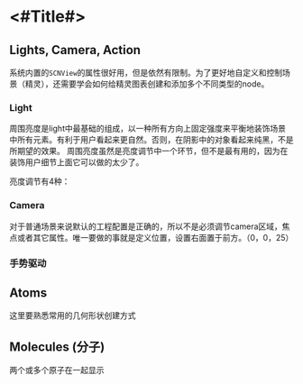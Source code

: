 #  <#Title#>

## Lights, Camera, Action

系统内置的`SCNView`的属性很好用，但是依然有限制。为了更好地自定义和控制场景（精灵），还需要学会如何给精灵图表创建和添加多个不同类型的node。

### Light

周围亮度是light中最基础的组成，以一种所有方向上固定强度来平衡地装饰场景中所有元素。有利于用户看起来更自然。否则，在阴影中的对象看起来纯黑，不是所期望的效果。
周围亮度虽然是亮度调节中一个环节，但不是最有用的，因为在装饰用户细节上面它可以做的太少了。

亮度调节有4种：

### Camera

对于普通场景来说默认的工程配置是正确的，所以不是必须调节camera区域，焦点或者其它属性。唯一要做的事就是定义位置，设置右面置于前方。（0，0，25）

### 手势驱动


## Atoms

这里要熟悉常用的几何形状创建方式

## Molecules (分子)

两个或多个原子在一起显示



